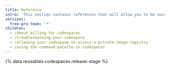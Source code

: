 ```yaml
---
title: Reference
intro: 'This section contains references that will allow you to be successful with {% data variables.product.prodname_codespaces %}'
versions:
  free-pro-team: '*'
children:
  - /about-billing-for-codespaces
  - /troubleshooting-your-codespace
  - /allowing-your-codespace-to-access-a-private-image-registry
  - /using-the-command-palette-in-codespaces
---
```

{% data reusables.codespaces.release-stage %}
